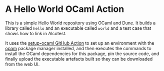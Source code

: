 # A Hello World OCaml Action


This is a simple Hello World repository using OCaml and Dune. It builds a
library called `hello` and an executable called `world` and a test case that
shows how to link in Alcotest.

It uses the [setup-ocaml GitHub Action](https://github.com/ocaml/setup-ocaml) to
set up an environment with the [opam](https://opam.ocaml.org) package manager
installed, and then executes the commands to install the OCaml dependencies for
this package, pin the source code, and finally upload the executable artefacts
built so they can be downloaded from the web UI.
